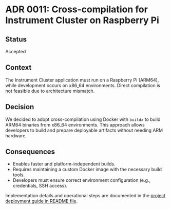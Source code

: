 # ADR 0011: Cross-compilation for Instrument Cluster on Raspberry Pi

## Status  
Accepted

## Context  
The Instrument Cluster application must run on a Raspberry Pi (ARM64), while development occurs on x86_64 environments. Direct compilation is not feasible due to architecture mismatch.

## Decision  
We decided to adopt cross-compilation using Docker with `buildx` to build ARM64 binaries from x86_64 environments. This approach allows developers to build and prepare deployable artifacts without needing ARM hardware.

## Consequences  
- Enables faster and platform-independent builds.
- Requires maintaining a custom Docker image with the necessary build tools.
- Developers must ensure correct environment configuration (e.g., credentials, SSH access).

Implementation details and operational steps are documented in the [project deployment guide in README file](RaspberryPi/README.md).
